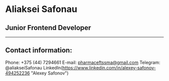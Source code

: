 # Aliaksei Safonau
## Junior Frontend Developer
***
## Contact information:
 Phone: +375 (44) 7294661
 E-mail: pharmaceftssma@gmail.com
 Telegram: @aliakseiSafonau
 LinkedIn(https://www.linkedin.com/in/alexey-safonov-494252236 "Alexey Safonov")